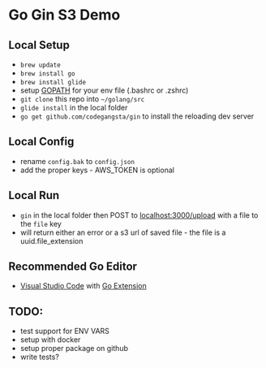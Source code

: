 # Go Gin S3 Demo

## Local Setup
- ` brew update `
- ` brew install go `
- ` brew install glide ` 
-  setup [GOPATH](https://gist.github.com/vsouza/77e6b20520d07652ed7d) for your env file (.bashrc or .zshrc)
- ` git clone ` this repo into ` ~/golang/src `
- ` glide install ` in the local folder
- ` go get github.com/codegangsta/gin ` to install the reloading dev server

## Local Config
- rename `config.bak` to `config.json`
- add the proper keys - AWS_TOKEN is optional

## Local Run
- `gin` in the local folder then POST to [localhost:3000/upload](http://localhost:3000/upload) with a file to the `file` key
- will return either an error or a s3 url of saved file - the file is a uuid.file_extension

## Recommended Go Editor
- [Visual Studio Code](https://code.visualstudio.com/) with [Go Extension](https://github.com/Microsoft/vscode-go)

## TODO:
- test support for ENV VARS
- setup with docker
- setup proper package on github
- write tests?
